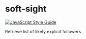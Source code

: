 # soft-sight

[![JavaScript Style Guide](https://img.shields.io/badge/code_style-standard-brightgreen.svg)](https://standardjs.com)

Retrieve list of likely explicit followers
